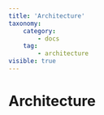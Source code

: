 ```yaml
---
title: 'Architecture'
taxonomy:
    category:
        - docs
    tag:
        - architecture
visible: true
---
```


# Architecture
